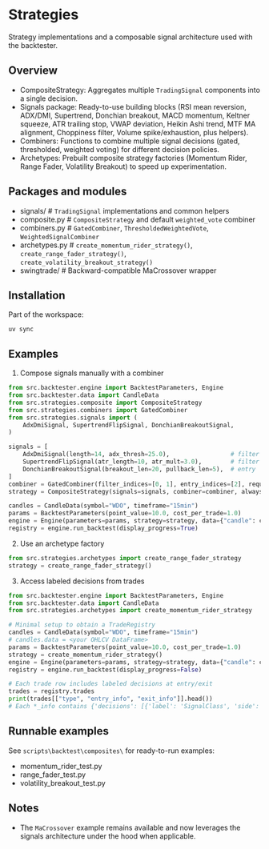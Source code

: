# Strategies

Strategy implementations and a composable signal architecture used with the backtester.

## Overview

- CompositeStrategy: Aggregates multiple `TradingSignal` components into a single decision.
- Signals package: Ready-to-use building blocks (RSI mean reversion, ADX/DMI, Supertrend, Donchian breakout, MACD momentum, Keltner squeeze, ATR trailing stop, VWAP deviation, Heikin Ashi trend, MTF MA alignment, Choppiness filter, Volume spike/exhaustion, plus helpers).
- Combiners: Functions to combine multiple signal decisions (gated, thresholded, weighted voting) for different decision policies.
- Archetypes: Prebuilt composite strategy factories (Momentum Rider, Range Fader, Volatility Breakout) to speed up experimentation.

## Packages and modules

- signals/            # `TradingSignal` implementations and common helpers
- composite.py        # `CompositeStrategy` and default `weighted_vote` combiner
- combiners.py        # `GatedCombiner`, `ThresholdedWeightedVote`, `WeightedSignalCombiner`
- archetypes.py       # `create_momentum_rider_strategy()`, `create_range_fader_strategy()`, `create_volatility_breakout_strategy()`
- swingtrade/         # Backward-compatible MaCrossover wrapper

## Installation

Part of the workspace:

```
uv sync
```

## Examples

1) Compose signals manually with a combiner
```python
from src.backtester.engine import BacktestParameters, Engine
from src.backtester.data import CandleData
from src.strategies.composite import CompositeStrategy
from src.strategies.combiners import GatedCombiner
from src.strategies.signals import (
    AdxDmiSignal, SupertrendFlipSignal, DonchianBreakoutSignal,
)

signals = [
    AdxDmiSignal(length=14, adx_thresh=25.0),                 # filter
    SupertrendFlipSignal(atr_length=10, atr_mult=3.0),        # filter
    DonchianBreakoutSignal(breakout_len=20, pullback_len=5),  # entry
]
combiner = GatedCombiner(filter_indices=[0, 1], entry_indices=[2], require_all_filters=False)
strategy = CompositeStrategy(signals=signals, combiner=combiner, always_active=True)

candles = CandleData(symbol="WDO", timeframe="15min")
params = BacktestParameters(point_value=10.0, cost_per_trade=1.0)
engine = Engine(parameters=params, strategy=strategy, data={"candle": candles})
registry = engine.run_backtest(display_progress=True)
```

2) Use an archetype factory
```python
from src.strategies.archetypes import create_range_fader_strategy
strategy = create_range_fader_strategy()
```

3) Access labeled decisions from trades
```python
from src.backtester.engine import BacktestParameters, Engine
from src.backtester.data import CandleData
from src.strategies.archetypes import create_momentum_rider_strategy

# Minimal setup to obtain a TradeRegistry
candles = CandleData(symbol="WDO", timeframe="15min")
# candles.data = <your OHLCV DataFrame>
params = BacktestParameters(point_value=10.0, cost_per_trade=1.0)
strategy = create_momentum_rider_strategy()
engine = Engine(parameters=params, strategy=strategy, data={"candle": candles})
registry = engine.run_backtest(display_progress=False)

# Each trade row includes labeled decisions at entry/exit
trades = registry.trades
print(trades[["type", "entry_info", "exit_info"]].head())
# Each *_info contains {'decisions': [{'label': 'SignalClass', 'side': 'long|short|None', 'strength': 0..1}, ...]}
```

## Runnable examples

See `scripts\backtest\composites\` for ready-to-run examples:
- momentum_rider_test.py
- range_fader_test.py
- volatility_breakout_test.py

## Notes

- The `MaCrossover` example remains available and now leverages the signals architecture under the hood when applicable.
